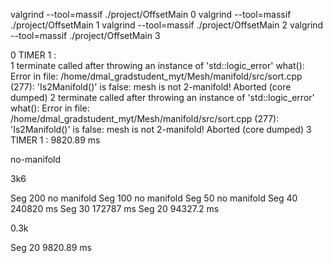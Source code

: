 valgrind --tool=massif ./project/OffsetMain 0
valgrind --tool=massif ./project/OffsetMain 1
valgrind --tool=massif ./project/OffsetMain 2
valgrind --tool=massif ./project/OffsetMain 3

0
TIMER 1 :       
1
terminate called after throwing an instance of 'std::logic_error'
  what():  Error in file: /home/dmal_gradstudent_myt/Mesh/manifold/src/sort.cpp (277): 'Is2Manifold()' is false: mesh is not 2-manifold!
Aborted (core dumped)
2
terminate called after throwing an instance of 'std::logic_error'
  what():  Error in file: /home/dmal_gradstudent_myt/Mesh/manifold/src/sort.cpp (277): 'Is2Manifold()' is false: mesh is not 2-manifold!
Aborted (core dumped)
3
TIMER 1 :       9820.89 ms

no-manifold

3k6

Seg 200 no  manifold
Seg 100 no  manifold
Seg 50 no  manifold
Seg 40 240820 ms
Seg 30 172787 ms
Seg 20 94327.2 ms

0.3k

Seg 20 9820.89 ms